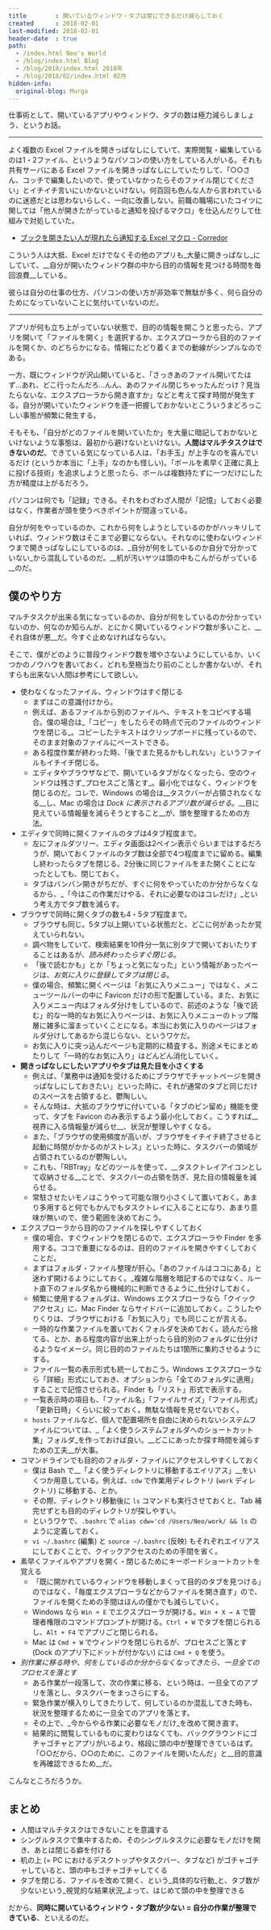 ```yaml
---
title        : 開いているウィンドウ・タブは常にできるだけ減らしておく
created      : 2018-02-01
last-modified: 2018-02-01
header-date  : true
path:
  - /index.html Neo's World
  - /blog/index.html Blog
  - /blog/2018/index.html 2018年
  - /blog/2018/02/index.html 02月
hidden-info:
  original-blog: Murga
---
```


仕事術として、開いているアプリやウィンドウ、タブの数は極力減らしましょう、というお話。

---

よく複数の Excel ファイルを開きっぱなしにしていて、実際閲覧・編集しているのは1・2ファイル、というようなパソコンの使い方をしている人がいる。それも共有サーバにある Excel ファイルを開きっぱなしにしていたりして、「○○さん、コッチで編集したいので、使っていなかったらそのファイル閉じてください」とイチイチ言いにいかないといけない。何百回も色んな人から言われているのに迷惑だとは思わないらしく、一向に改善しない。前職の職場にいたコイツに関しては「他人が開きたがっていると通知を投げるマクロ」を仕込んだりして仕組みで対処していた。

- [ブックを開きたい人が現れたら通知する Excel マクロ - Corredor](https://neos21.hatenablog.com/entry/2017/03/16/074538)

こういう人は大抵、Excel だけでなくその他のアプリも_大量に開きっぱなし_にしていて、__自分が開いたウィンドウ群の中から目的の情報を見つける時間を毎回浪費__している。

彼らは自分の仕事の仕方、パソコンの使い方が非効率で無駄が多く、何ら自分のためになっていないことに気付いていないのだ。

---

アプリが何も立ち上がっていない状態で、目的の情報を開こうと思ったら、アプリを開いて「ファイルを開く」を選択するか、エクスプローラから目的のファイルを開くか、のどちらかになる。情報にたどり着くまでの動線がシンプルなのである。

一方、既にウィンドウが沢山開いていると、「さっきあのファイル開いてたはず…あれ、どこ行ったんだろ…んん、あのファイル閉じちゃったんだっけ？見当たらないな、エクスプローラから開き直すか」などと考えて探す時間が発生する。自分が開いていたウィンドウを逐一把握しておかないとこういうまどろっこしい事態が頻繁に発生する。

そもそも、「自分がどのファイルを開いていたか」を大量に暗記しておかないといけないような事態は、最初から避けないといけない。__人間はマルチタスクはできないのだ__。できている気になっている人は、「お手玉」が上手なのを喜んでいるだけ (というか本当に「上手」なのかも怪しい)。「ボールを素早く正確に真上に投げる技術」を追求しようと思ったら、ボールは複数持たずに一つだけにした方が精度は上がるだろう。

パソコンは何でも「記録」できる。それをわざわざ人間が「記憶」しておく必要はなく、作業者が頭を使うべきポイントが間違っている。

自分が何をやっているのか、これから何をしようとしているのかがハッキリしていれば、ウィンドウ数はそこまで必要にならない。それなのに使わないウィンドウまで開きっぱなしにしているのは、_自分が何をしているのか自分で分かっていない_から混乱しているのだ。__机が汚いヤツは頭の中もこんがらがっている__のだ。

## 僕のやり方

マルチタスクが出来る気になっているのか、自分が何をしているのか分かっていないのか、何なのか知らんが、とにかく開いているウィンドウ数が多いこと、__それ自体が悪__だ。今すぐ止めなければならない。

そこで、僕がどのように普段ウィンドウ数を増やさないようにしているか、いくつかのノウハウを書いておく。どれも至極当たり前のことしか書かないが、それすらも出来ない人間は参考にして欲しい。

- 使わなくなったファイル、ウィンドウはすぐ閉じる
  - まずはこの意識付けから。
  - 例えば、あるファイルから別のファイルへ、テキストをコピペする場合。僕の場合は_「コピー」をしたらその時点で元のファイルのウィンドウを閉じる_。コピーしたテキストはクリップボードに残っているので、そのまま対象のファイルにペーストできる。
  - ある程度作業が終わった時、「後でまた見るかもしれない」というファイルもイチイチ閉じる。
  - エディタやブラウザなどで、開いているタブがなくなったら、空のウィンドウは残さず_プロセスごと落とす_。最小化ではなく、ウィンドウを閉じるのだ。コレで、Windows の場合は__タスクバーが占領されなくなる__し、Mac の場合は _Dock に表示されるアプリ数が減らせる_。__目に見えている情報量を減らそうとすること__が、頭を整理するための方法。
- エディタで同時に開くファイルのタブは4タブ程度まで。
  - 左にフォルダツリー、エディタ画面は2ペイン表示ぐらいまではするだろうが、開いておくファイルのタブ数は全部で4つ程度までに留める。編集し終わったらタブを閉じる。2分後に同じファイルをまた開くことになったとしても、閉じておく。
  - タブはバンバン開きがちだが、すぐに何をやっていたのか分からなくなるから、_「今はこの作業だけやる、それに必要なのはコレだけ」_という考え方でタブ数を減らす。
- ブラウザで同時に開くタブの数も4・5タブ程度まで。
  - ブラウザも同じ。5タブ以上開いている状態だと、どこに何があったか覚えていられない。
  - 調べ物をしていて、検索結果を10件分一気に別タブで開いておいたりすることはあるが、_読み終わったらすぐ閉じる_。
  - 「後で読むかも」とか「ちょっと気になった」という情報があったページは、_お気に入りに登録してタブは閉じる_。
  - 僕の場合、頻繁に開くページは「お気に入りメニュー」ではなく、メニューツールバーの中に Favicon だけの形で配置している。また、お気に入りメニュー内はフォルダ分けをしているので、前述のような「後で読む」的な一時的なお気に入りページは、お気に入りメニューのトップ階層に雑多に溜まっていくことになる。本当にお気に入りのページはフォルダ分けしてあるから混じらない、というワケだ。
  - お気に入りに突っ込んだページも定期的に精査する。別途メモにまとめたりして「一時的なお気に入り」はどんどん消化していく。
- __開きっぱなしにしたいアプリやタブは見た目を小さくする__
  - 例えば、「業務中は通知を受けるためにブラウザでチャットページを開きっぱなしにしておきたい」といった時に、それが通常のタブと同じだけのスペースを占領すると、鬱陶しい。
  - そんな時は、大抵のブラウザに付いている「タブのピン留め」機能を使って、タブを Favicon のみ表示するよう最小化しておく。こうすれば__視界に入る情報量が減らせ__、状況が整理しやすくなる。
  - また、「ブラウザの使用頻度が高いが、ブラウザをイチイチ終了させると起動に時間がかかるのがストレス」といった時に、タスクバーの領域が占領されているのが鬱陶しい。
  - これも、「RBTray」などのツールを使って、__タスクトレイアイコンとして収納させる__ことで、タスクバーの占領を防ぎ、見た目の情報量を減らせる。
  - 常駐させたいモノはこうやって可能な限り小さくして置いておく。あまり多用すると何でもかんでもタスクトレイに入ることになり、あまり意味が無いので、使う範囲を決めておこう。
- エクスプローラから目的のファイルを探しやすくしておく
  - 僕の場合、すぐウィンドウを閉じるので、エクスプローラや Finder を多用する。ココで重要になるのは、目的のファイルを開きやすくしておくことだ。
  - まずはフォルダ・ファイル整理が肝心。「あのファイルはココにある」と迷わず開けるようにしておく。_複雑な階層を暗記するのではなく、ルート直下のフォルダ名から機械的に判断できるように_仕分けしておく。
  - 頻繁に使用するフォルダは、Windows エクスプローラなら「クイックアクセス」に、Mac Finder ならサイドバーに追加しておく。こうしたやりくりは、ブラウザにおける「お気に入り」でも同じことが言える。
  - 一時的な作業ファイルを置いておくフォルダを決めておく。読んだら捨てる、とか、ある程度内容が出来上がったら目的別のフォルダに仕分けるようなイメージ。同じ目的のファイルたちは1箇所に集約させるようにする。
  - ファイル一覧の表示形式も統一しておこう。Windows エクスプローラなら「詳細」形式にしておき、オプションから「全てのフォルダに適用」することで記憶させられる。Finder も「リスト」形式で表示する。
  - 一覧表示時の項目も、「ファイル名」「ファイルサイズ」「ファイル形式」「更新日時」くらいに絞っておく。無駄な情報を見せないでおく。
  - `hosts` ファイルなど、個人で配置場所を自由に決められないシステムファイルについては、_「よく使うシステムフォルダへのショートカット集」フォルダ_を作っておけば良い。__どこにあったか探す時間を減らすための工夫__が大事。
- コマンドラインでも目的のフォルダ・ファイルにアクセスしやすくしておく
  - 僕は Bash で__「よく使うディレクトリに移動するエイリアス」__をいくつか用意している。例えば、`cdw` で作業用ディレクトリ (`work` ディレクトリ) に移動する、とか。
  - その際、ディレクトリ移動後に `ls` コマンドも実行させておくと、Tab 補完せずとも目的のディレクトリが探しやすい。
  - というワケで、`.bashrc` で `alias cdw='cd /Users/Neo/work/ && ls` のように定義しておく。
  - `vi ~/.bashrc` (編集) と `source ~/.bashrc` (反映) もそれぞれエイリアスにしておくことで、クイックアクセスのための手間を省く。
- 素早くファイルやアプリを開く・閉じるためにキーボードショートカットを覚える
  - 「既に開かれているウィンドウを移動しまくって目的のタブを見つける」のではなく、「毎度エクスプローラなどからファイルを開き直す」ので、ファイルを開くための手間はほんの僅かでも減らしていく。
  - Windows なら `Win + E` でエクスプローラが開ける。`Win + X → A` で管理者権限のコマンドプロンプトが開ける。`Ctrl + W` でタブを閉じられるし、`Alt + F4` でアプリごと閉じられる。
  - Mac は `Cmd + W` でウィンドウを閉じられるが、プロセスごと落とす (Dock のアプリ下にドットが付かない) には `Cmd + Q` を使う。
- _別作業に移る時や、何をしているのか分からなくなってきたら、一旦全てのプロセスを落とす_
  - ある作業が一段落して、次の作業に移る、という時は、一旦全てのアプリを落とし、タスクバーをまっさらにする。
  - 緊急作業が横入りしてきたりして、何しているのか混乱してきた時も、状況を整理するために一旦全てのアプリを落とす。
  - その上で、_今からやる作業に必要なモノだけ_を改めて開き直す。
  - 結果的に閲覧しているものに変わりはなくても、バックグラウンドにゴチャゴチャとアプリがいるより、格段に頭の中が整理できているはず。「○○だから、○○のために、このファイルを開いたんだ」と__目的意識を再確認できるため__だ。

こんなところだろうか。

## まとめ

- 人間はマルチタスクはできないことを意識する
- シングルタスクで集中するため、そのシングルタスクに必要なモノだけを開き、あとは閉じる癖を付ける
- 机の上 (= PC におけるデスクトップやタスクバー、タブなど) がゴチャゴチャしていると、頭の中もゴチャゴチャしてくる
- タブを閉じる、ファイルを改めて開く、という_具体的な行動_と、タブ数が少ないという_視覚的な結果状況_よって、はじめて頭の中を整理できる

だから、__同時に開いているウィンドウ・タブ数が少ない = 自分の作業が整理できている__、といえるのだ。

